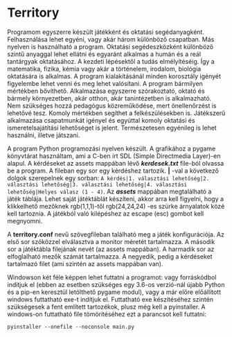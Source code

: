 # Territory

Programom egyszerre készült játékként és oktatási segédanyagként. Felhasználása lehet egyéni, vagy akár három különböző csapatban. Más nyelven is használható a program. Oktatási segédeszközként különböző szintű anyaggal lehet ellátni és egyaránt alkalmas a humán és a reál tantárgyak oktatásához. A kezdeti lépésektől a tudás elmélyítéséig. Így a matematika, fizika, kémia vagy akár a történelem, irodalom, biológia oktatására is alkalmas. A program kialakításánál minden korosztály igényét figyelembe lehet venni és meg lehet valósítani. A program bármilyen mértékben bővíthető. Alkalmazása egyszerre szórakoztató, oktató és bármely környezetben, akár otthon, akár tanintézetben is alkalmazható. Nem szükséges hozzá pedagógus közreműködése, mert önellenőrzést is lehetővé tesz. Komoly mértékben segíthet a felkészülésekben is. Játékszerű alkalmazása csapatmunkát igényel és egyúttal komoly oktatási és ismeretelsajátítási lehetőséget is jelent. Természetesen egyénileg is lehet használni, illetve játszani.

A program Python programozási nyelven készült. A grafikához a pygame könyvtárat használtam, ami a C-ben írt SDL (Simple Directmedia Layer)-en alapul. A kérdéseket az assets mappában lévő ***kerdesek.txt*** file-ból olvassa be a program. A fileban egy sor egy kérdéshez tartozik. **|** -val a következő dolgok szerepelnek egy sorban: ```A kérdés|1. választási lehetőség|2. választási lehetőség|3. választási lehetőség|4. választási lehetőség|Helyes válasz (1 - 4)```. Az ***assets*** mappában megtalálható a játék táblája. Lehet saját játéktáblát készíteni, akkor arra kell figyelni, hogy a klikkelhető mezőknek rgb(1,1,1)-től rgb(24,24,24) -es szürke árnyalatok közé kell tartoznia. A játékból való kilépéshez az escape (esc) gombot kell megnyomni.

A **territory.conf** nevű szövegfileban található meg a játék konfigurációja. Az első sor szóközzel elválasztva a monitor méretét tartalmazza. A második sor a játéktábla filejának nevét (az assets mappában). A harmadik sor az elfoglalható mezők számát tartalmazza. A negyedik, pedig a kérdéseket tartalmazó filet (ami szintén az assets mappában van).

Windowson két féle képpen lehet futtatni a programot: vagy forráskódbol indítjuk el (ebben az esetben szükséges egy 3.6-os verzió-nál újabb Python és a pip-en keresztül letölthető pygame modul), vagy a már előre előállított windows futtatható exe-t indítjuk el. Futtatható exe készítéséhez szintén szükségesek a fent említett tartozékok, plusz még kell a pyinstaller. A windows-on futtatható file tömörítéséhez ezt a parancsot kell futtatni:

```pyinstaller --onefile --noconsole main.py```
